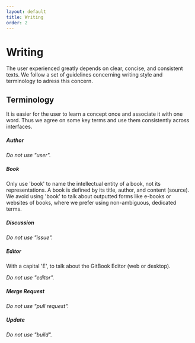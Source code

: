 ```yaml
---
layout: default
title: Writing
order: 2
---
```


# Writing

The user experienced greatly depends on clear, concise, and consistent texts. We follow a set of guidelines concerning writing style and terminology to adress this concern.

## Terminology

It is easier for the user to learn a concept once and associate it with one word. Thus we agree on some key terms and use them consistently across interfaces.

##### Author
_Do not use "user"._

##### Book

Only use 'book' to name the intellectual entity of a book, not its representations. A book is defined by its title, author, and content (source). We avoid using 'book' to talk about outputted forms like e-books or websites of books, where we prefer using non-ambiguous, dedicated terms.

##### Discussion
_Do not use "issue"._

##### Editor
With a capital 'E', to talk about the GitBook Editor (web or desktop).

_Do not use "editor"._

##### Merge Request
_Do not use "pull request"._

##### Update
_Do not use "build"._
